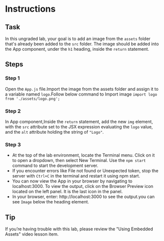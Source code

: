 # Instructions

## Task

In this ungraded lab, your goal is to add an image from the `assets` folder that's already been added to the `src` folder. The image should be added into the App component, under the `h1` heading, inside the `return` statement.

## Steps

### **Step 1**

Open the `App.js` file.Import the image from the assets folder and assign it to a variable named `logo`.Follow below command to Import image
`import logo from './assets/logo.png';`

### **Step 2**

In App component,Inside the `return` statement, add the new `img` element, with the `src` attribute set to the JSX expression evaluating the `logo` value, and the `alt` attribute holding the string of `"Logo"`.

### **Step 3**

- At the top of the lab environment, locate the Terminal menu. Click on it to open a dropdown, then select New Terminal.  Use the  `npm start` command to start the development server.  
- If you encounter errors like File not found or Unexpected token, stop the server with `Ctrl+C` in the terminal and restart it using npm start.  
- You can now view the App in your browser by navigating to localhost:3000. To view the output, click on the Browser Preview icon located on the left panel. It is the last icon in the panel.
- In your browser, enter: http://localhost:3000 to see the output.you can see `Image` below the heading element.

## Tip

If you’re having trouble with this lab, please review the "Using Embedded Assets" video lesson item.
